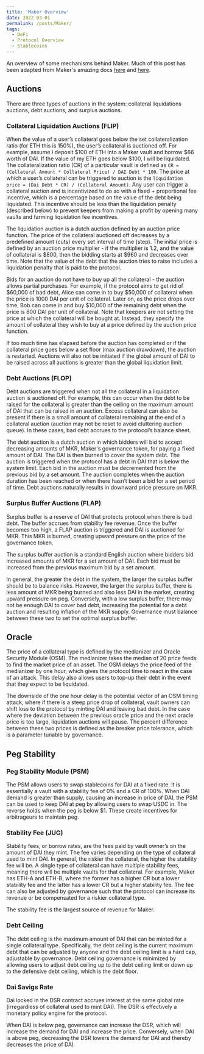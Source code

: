 ```yaml
---
title: 'Maker Overview'
date: 2022-03-01
permalink: /posts/Maker/
tags:
  - DeFi
  - Protocol Overview
  - Stablecoins
---
```


An overview of some mechanisms behind Maker. Much of this post has been adapted from Maker's amazing docs [here](https://docs.makerdao.com) and [here](https://makerdao.world/en/learn/MakerDAO).

## Auctions
There are three types of auctions in the system: collateral liquidations auctions, debt auctions, and surplus auctions.
### Collateral Liquidation Auctions (FLIP)
When the value of a user’s collateral goes below the set collateralization ratio (for ETH this is 150%), the user’s collateral is auctioned off. For example, assume I deposit $100 of ETH into a Maker vault and borrow $66 worth of DAI. If the value of my ETH goes below $100, I will be liquidated. The collateralization ratio (CR) of a particular vault is defined as `CR = (Collateral Amount * Collateral Price) / DAI Debt * 100`. The price at which a user’s collateral can be triggered to auction is the `liquidation price = (Dai Debt * CR) / (Collateral Amount)`. Any user can trigger a collateral auction and is incentivized to do so with a fixed + proportional fee incentive, which is a percentage based on the value of the debt being liquidated. This incentive should be less than the liquidation penalty (described below) to prevent keepers from making a profit by opening many vaults and farming liquidation fee incentives. 

The liquidation auction is a dutch auction defined by an auction price function. The price of the collateral auctioned off decreases by a predefined amount (cuts) every set interval of time (step). The initial price is defined by an auction price multiplier - if the multiplier is 1.2, and the value of collateral is $800, then the bidding starts at $960 and decreases over time. Note that the value of the debt that the auction tries to raise includes a liquidation penalty that is paid to the protocol. 

Bids for an auction do not have to buy up all the collateral - the auction allows partial purchases. For example, if the protocol aims to get rid of $60,000 of bad debt, Alice can come in to buy $50,000 of collateral when the price is 1000 DAI per unit of collateral. Later on, as the price drops over time, Bob can come in and buy $10,000 of the remaining debt when the price is 800 DAI per unit of collateral. Note that keepers are not setting the price at which the collateral will be bought at. Instead, they specify the amount of collateral they wish to buy at a price defined by the auction price function. 

If too much time has elapsed before the auction has completed or if the collateral price goes below a set floor (max auction drawdown), the auction is restarted. Auctions will also not be initiated if the global amount of DAI to be raised across all auctions is greater than the global liquidation limit. 

### Debt Auctions (FLOP)
Debt auctions are triggered when not all the collateral in a liquidation auction is auctioned off. For example, this can occur when the debt to be raised for the collateral is greater than the ceiling on the maximum amount of DAI that can be raised in an auction. Excess collateral can also be present if there is a small amount of collateral remaining at the end of a collateral auction (auction may not be reset to avoid cluttering auction queue). In these cases, bad debt accrues to the protocol’s balance sheet. 

The debt auction is a dutch auction in which bidders will bid to accept decreasing amounts of MKR, Maker's governance token, for paying a fixed amount of DAI. The DAI is then burned to cover the system debt. The auction is triggered when the protocol has a debt in DAI that is below the system limit. Each bid in the auction must be decremented from the previous bid by a set amount. The auction completes when the auction duration has been reached or when there hasn’t been a bid for a set period of time. Debt auctions naturally results in downward price pressure on MKR. 

### Surplus Buffer Auctions (FLAP)
Surplus buffer is a reserve of DAI that protects protocol when there is bad debt. The buffer accrues from stability fee revenue. Once the buffer becomes too high, a FLAP auction is triggered and DAI is auctioned for MKR. This MKR is burned, creating upward pressure on the price of the governance token. 

The surplus buffer auction is a standard English auction where bidders bid increased amounts of MKR for a set amount of DAI. Each bid must be increased from the previous maximum bid by a set amount. 

In general, the greater the debt in the system, the larger the surplus buffer should be to balance risks. However, the larger the surplus buffer, there is less amount of MKR being burned and also less DAI in the market, creating upward pressure on peg. Conversely, with a low surplus buffer, there may not be enough DAI to cover bad debt, increasing the potential for a debt auction and resulting inflation of the MKR supply. Governance must balance between these two to set the optimal surplus buffer. 

## Oracle
The price of a collateral type is defined by the medianizer and Oracle Security Module (OSM). The medianizer takes the median of 20 price feeds to find the market price of an asset. The OSM delays the price feed of the medianizer by one hour, which gives the protocol time to react in the case of an attack. This delay also allows users to top-up their debt in the event that they expect to be liquidated. 

The downside of the one hour delay is the potential vector of an OSM timing attack, where if there is a steep price drop of collateral, vault owners can shift loss to the protocol by minting DAI and leaving bad debt. In the case where the deviation between the previous oracle price and the next oracle price is too large, liquidation auctions will pause. The percent difference between these two prices is defined as the breaker price tolerance, which is a parameter tunable by governance. 

## Peg Stability
### Peg Stability Module (PSM)
The PSM allows users to swap stablecoins for DAI at a fixed rate. It is essentially a vault with a stability fee of 0% and a CR of 100%. When DAI demand is greater than supply, causing an increase in price of DAI, the PSM can be used to keep DAI at peg by allowing users to swap USDC in. The reverse holds when the peg is below $1. These create incentives for arbitrageurs to maintain peg. 

### Stability Fee (JUG)
Stability fees, or borrow rates, are the fees paid by vault owner’s on the amount of DAI they mint. The fee varies depending on the type of collateral used to mint DAI. In general, the riskier the collateral, the higher the stability fee will be. A single type of collateral can have multiple stability fees, meaning there will be multiple vaults for that collateral. For example, Maker has ETH-A and ETH-B, where the former has a higher CR but a lower stability fee and the latter has a lower CR but a higher stability fee. The fee can also be adjusted by governance such that the protocol can increase its revenue or be compensated for a riskier collateral type. 

The stability fee is the largest source of revenue for Maker. 

### Debt Ceiling
The debt ceiling is the maximum amount of DAI that can be minted for a single collateral type. Specifically, the debt ceiling is the current maximum debt that can be adjusted by anyone and the debt ceiling limit is a hard cap, adjustable by governance. Debt ceiling governance is minimized by allowing users to adjust debt ceiling up to the debt ceiling limit or down up to the defensive debt ceiling, which is the debt floor. 

### Dai Savigs Rate
Dai locked in the DSR contract accrues interest at the same global rate (irregardless of collateral used to mint DAI). The DSR is effectively a monetary policy engine for the protocol. 

When DAI is below peg, governance can increase the DSR, which will increase the demand for DAI and increase the price. Conversely, when DAI is above peg, decreasing the DSR lowers the demand for DAI and thereby decreases the price of DAI. 
